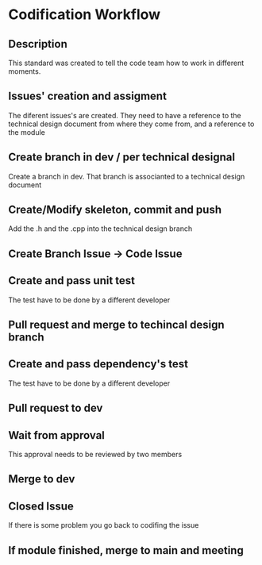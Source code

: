 # Codification Workflow

## Description
This standard was created to tell the code team how to work in different moments.

## Issues' creation and assigment
The diferent issues's are created. They need to have a reference to the technical design document from where they come from, and a reference to the module

## Create branch in dev / per technical designal
Create a branch in dev. That branch is associanted to a technical design document

## Create/Modify skeleton, commit and push 
Add the .h and the .cpp into the technical design branch

## Create Branch Issue -> Code Issue

## Create and pass unit test
The test have to be done by a different developer

## Pull request and merge to techincal design branch

## Create and pass dependency's test
The test have to be done by a different developer

## Pull request to dev

## Wait from approval
This approval needs to be reviewed by two members

## Merge to dev

## Closed Issue
If there is some problem you go back to codifing the issue

## If module finished, merge to main and meeting

